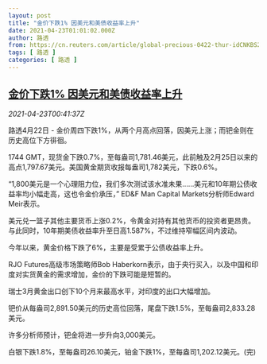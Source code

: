 ```yaml
---
layout: post
title: "金价下跌1% 因美元和美债收益率上升"
date: 2021-04-23T01:01:02.000Z
author: 路透
from: https://cn.reuters.com/article/global-precious-0422-thur-idCNKBS2CA01J
tags: [ 路透 ]
categories: [ 路透 ]
---
```

<!--1619139662000-->
[金价下跌1% 因美元和美债收益率上升](https://cn.reuters.com/article/global-precious-0422-thur-idCNKBS2CA01J)
------

<div>
<div><i>2021-04-23T00:41:37Z</i></div><p>路透4月22日 - 金价周四下跌1%，从两个月高点回落，因美元上涨；而钯金则在历史高位下方徘徊。</p><p>1744 GMT，现货金下跌0.7%，至每盎司1,781.46美元，此前触及2月25日以来的高点1,797.67美元。美国黄金期货收报每盎司1,782美元，下跌0.6%。</p><p>“1,800美元是一个心理阻力位，我们多次测试该水准未果……美元和10年期公债收益率均小幅走高，这也令金价承压，” ED&amp;F Man Capital Markets分析师Edward Meir表示。</p><p>美元兑一篮子其他主要货币上涨0.2%，令黄金对持有其他货币的投资者更昂贵。与此同时，10年期美债收益率升至日高1.587%，不过维持窄幅区间内波动。</p><p>今年以来，黄金价格下跌了6%，主要是受累于公债收益率上升。</p><p>RJO Futures高级市场策略师Bob Haberkorn表示，由于央行买入，以及中国和印度对实货黄金的需求增加，金价的下跌可能是短暂的。</p><p>瑞士3月黄金出口创下10个月来最高水平，对印度的出口大幅增加。</p><p>钯价从每盎司2,891.50美元的历史高位回落，尾盘下跌1.5%，至每盎司2,833.28美元。</p><p>许多分析师预计，钯金将进一步升向3,000美元。</p><p>白银下跌1.8%，至每盎司26.10美元，铂金下跌1%，至每盎司1,202.12美元。(完)</p>
</div>
